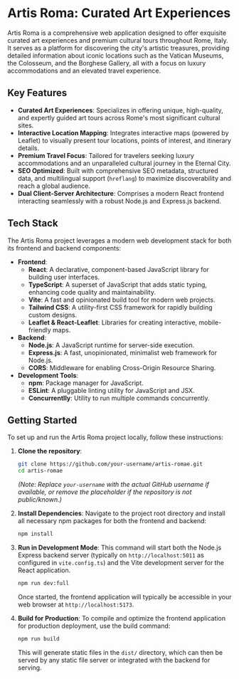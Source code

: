# Artis Roma: Curated Art Experiences

Artis Roma is a comprehensive web application designed to offer exquisite curated art experiences and premium cultural tours throughout Rome, Italy. It serves as a platform for discovering the city's artistic treasures, providing detailed information about iconic locations such as the Vatican Museums, the Colosseum, and the Borghese Gallery, all with a focus on luxury accommodations and an elevated travel experience.

## Key Features

*   **Curated Art Experiences**: Specializes in offering unique, high-quality, and expertly guided art tours across Rome's most significant cultural sites.
*   **Interactive Location Mapping**: Integrates interactive maps (powered by Leaflet) to visually present tour locations, points of interest, and itinerary details.
*   **Premium Travel Focus**: Tailored for travelers seeking luxury accommodations and an unparalleled cultural journey in the Eternal City.
*   **SEO Optimized**: Built with comprehensive SEO metadata, structured data, and multilingual support (`hreflang`) to maximize discoverability and reach a global audience.
*   **Dual Client-Server Architecture**: Comprises a modern React frontend interacting seamlessly with a robust Node.js and Express.js backend.

## Tech Stack

The Artis Roma project leverages a modern web development stack for both its frontend and backend components:

*   **Frontend**:
    *   **React**: A declarative, component-based JavaScript library for building user interfaces.
    *   **TypeScript**: A superset of JavaScript that adds static typing, enhancing code quality and maintainability.
    *   **Vite**: A fast and opinionated build tool for modern web projects.
    *   **Tailwind CSS**: A utility-first CSS framework for rapidly building custom designs.
    *   **Leaflet & React-Leaflet**: Libraries for creating interactive, mobile-friendly maps.
*   **Backend**:
    *   **Node.js**: A JavaScript runtime for server-side execution.
    *   **Express.js**: A fast, unopinionated, minimalist web framework for Node.js.
    *   **CORS**: Middleware for enabling Cross-Origin Resource Sharing.
*   **Development Tools**:
    *   **npm**: Package manager for JavaScript.
    *   **ESLint**: A pluggable linting utility for JavaScript and JSX.
    *   **Concurrentlly**: Utility to run multiple commands concurrently.

## Getting Started

To set up and run the Artis Roma project locally, follow these instructions:

1.  **Clone the repository**:

    ```bash
    git clone https://github.com/your-username/artis-romae.git
    cd artis-romae
    ```
    *(Note: Replace `your-username` with the actual GitHub username if available, or remove the placeholder if the repository is not public/known.)*

2.  **Install Dependencies**:
    Navigate to the project root directory and install all necessary npm packages for both the frontend and backend:

    ```bash
    npm install
    ```

3.  **Run in Development Mode**:
    This command will start both the Node.js Express backend server (typically on `http://localhost:5011` as configured in `vite.config.ts`) and the Vite development server for the React application.

    ```bash
    npm run dev:full
    ```
    Once started, the frontend application will typically be accessible in your web browser at `http://localhost:5173`.

4.  **Build for Production**:
    To compile and optimize the frontend application for production deployment, use the build command:

    ```bash
    npm run build
    ```
    This will generate static files in the `dist/` directory, which can then be served by any static file server or integrated with the backend for serving.